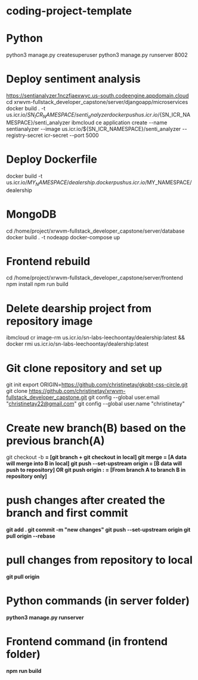 # coding-project-template

# Python
python3 manage.py createsuperuser
python3 manage.py runserver 8002

# Deploy sentiment analysis
https://sentianalyzer.1nczfjaexwyc.us-south.codeengine.appdomain.cloud
cd xrwvm-fullstack_developer_capstone/server/djangoapp/microservices
docker build . -t us.icr.io/${SN_ICR_NAMESPACE}/senti_analyzer
docker push us.icr.io/${SN_ICR_NAMESPACE}/senti_analyzer
ibmcloud ce application create --name sentianalyzer --image us.icr.io/${SN_ICR_NAMESPACE}/senti_analyzer --registry-secret icr-secret --port 5000

# Deploy Dockerfile 
docker build -t us.icr.io/$MY_NAMESPACE/dealership .
docker push us.icr.io/$MY_NAMESPACE/dealership

# MongoDB
cd /home/project/xrwvm-fullstack_developer_capstone/server/database
docker build . -t nodeapp
docker-compose up

# Frontend rebuild
cd /home/project/xrwvm-fullstack_developer_capstone/server/frontend
npm install
npm run build


# Delete dearship project from repository image
ibmcloud cr image-rm us.icr.io/sn-labs-leechoontay/dealership:latest && docker rmi us.icr.io/sn-labs-leechoontay/dealership:latest


# Git clone repository and set up
git init
export ORIGIN=https://github.com/christinetay/gkpbt-css-circle.git
git clone https://github.com/christinetay/xrwvm-fullstack_developer_capstone.git
git config --global user.email "christinetay22@gmail.com"
git config --global user.name "christinetay"

# Create new branch(B) based on the previous branch(A)
git checkout -b <B> = [git branch + git checkout in local]
git merge <A> = [A data will merge into B in local]
git push --set-upstream origin <B> = [B data will push to repository]
OR
git push origin <A>:<B> = [From branch A to branch B in repository only]

# push changes after created the branch and first commit
git add .
git commit -m "new changes"
git push --set-upstream origin <B>
git pull origin <b> --rebase

# pull changes from repository to local
git pull origin <B>

# Python commands (in server folder)
python3 manage.py runserver

# Frontend command (in frontend folder)
npm run build

